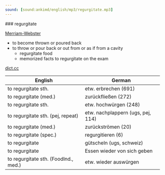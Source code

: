 ```yaml
---
sound: [sound:ankimd/english/mp3/regurgitate.mp3]
---
```


\### regurgitate

[Merriam-Webster](https://www.merriam-webster.com/dictionary/regurgitate)

- to become thrown or poured back
- to throw or pour back or out from or as if from a cavity
    - regurgitate food
    - memorized facts to regurgitate on the exam

[dict.cc](https://www.dict.cc/regurgitate)

| English        | German       |
| -------------- | ------------ |
| to regurgitate sth. | etw. erbrechen (691) |
| to regurgitate (med.) | zurückfließen (272) |
| to regurgitate sth. | etw. hochwürgen (248) |
| to regurgitate sth. (pej, repeat) | etw. nachplappern (ugs, pej, 114) |
| to regurgitate (med.) | zurückströmen (20) |
| to regurgitate (spec.) | regurgitieren (6) |
| to regurgitate | gütscheln (ugs, schweiz) |
| to regurgitate | Essen wieder von sich geben |
| to regurgitate sth. (FoodInd., med.) | etw. wieder auswürgen |
